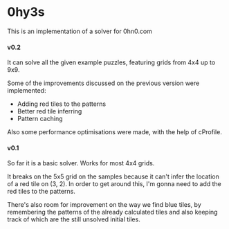 # 0hy3s
This is an implementation of a solver for 0hn0.com

#### v0.2

It can solve all the given example puzzles, featuring grids from 4x4 up to 9x9.

Some of the improvements discussed on the previous version were implemented:
- Adding red tiles to the patterns
- Better red tile inferring
- Pattern caching

Also some performance optimisations were made, with the help of cProfile.

#### v0.1

So far it is a basic solver. Works for most 4x4 grids.

It breaks on the 5x5 grid on the samples because it can't infer the location of a red tile on (3, 2). In order to get around this, I'm gonna need to add the red tiles to the patterns.

There's also room for improvement on the way we find blue tiles, by remembering the patterns of the already calculated tiles and also keeping track of which are the still unsolved initial tiles.

